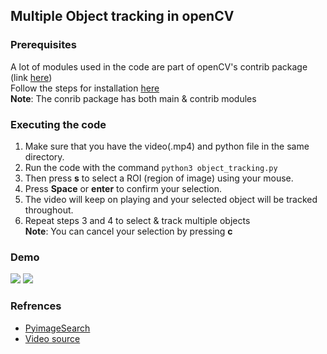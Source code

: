 ## Multiple Object tracking in openCV  

### Prerequisites  
A lot of modules used in the code are part of openCV's contrib package (link [here](https://github.com/opencv/opencv_contrib))  
Follow the steps for installation [here](https://pypi.org/project/opencv-contrib-python/)  
**Note**: The conrib package has both main & contrib modules

### Executing the code  
1. Make sure that you have the video(.mp4) and python file in the same directory.
2. Run the code with the command ``` python3 object_tracking.py ```  
3. Then press **s** to select a ROI (region of image) using your mouse.  
4. Press **Space** or **enter** to confirm your selection.  
5. The video will keep on playing and your selected object will be tracked throughout.  
6. Repeat steps 3 and 4 to select & track multiple objects  
**Note**: You can cancel your selection by pressing **c**

### Demo  
![](https://github.com/Pranjalmishra30/openCV-Practice-Project/blob/master/Data/Screenshot%20from%202020-07-08%2023-40-58.png)
![](https://github.com/Pranjalmishra30/openCV-Practice-Project/blob/master/Data/Screenshot%20from%202020-07-08%2023-45-37.png)  

### Refrences  
* [PyimageSearch](https://www.pyimagesearch.com/start-here/)  
* [Video source](https://twitter.com/ManUtd/status/1278378584382541826)
